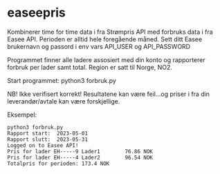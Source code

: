 # easeepris
Kombinerer time for time data i fra Strømpris API med forbruks data i fra Easee API.
Perioden er alltid hele foregående måned.
Sett ditt Easee brukernavn og passord i env vars API_USER og API_PASSWORD 

Programmet finner alle ladere assosiert med din konto og rapporterer forbruk per lader samt total.
Region er satt til Norge, NO2.

Start programmet: python3 forbruk.py

NB! Ikke verifisert korrekt! Resultatene kan være feil...og priser i fra din leverandør/avtale kan være forskjellige.

Eksempel:
```
python3 forbruk.py
Rapport start:  2023-05-01
Rapport slutt:  2023-05-31
Logged on to Easee API!
Pris for lader EH-----9 Lader1        76.86 NOK
Pris for lader EH-----4 Lader2        96.54 NOK
Totalpris for perioden: 173.4 NOK
```